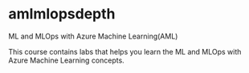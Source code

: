 # amlmlopsdepth
ML and MLOps with Azure Machine Learning(AML)

This course contains labs that helps you learn the ML and MLOps with Azure Machine Learning concepts.

